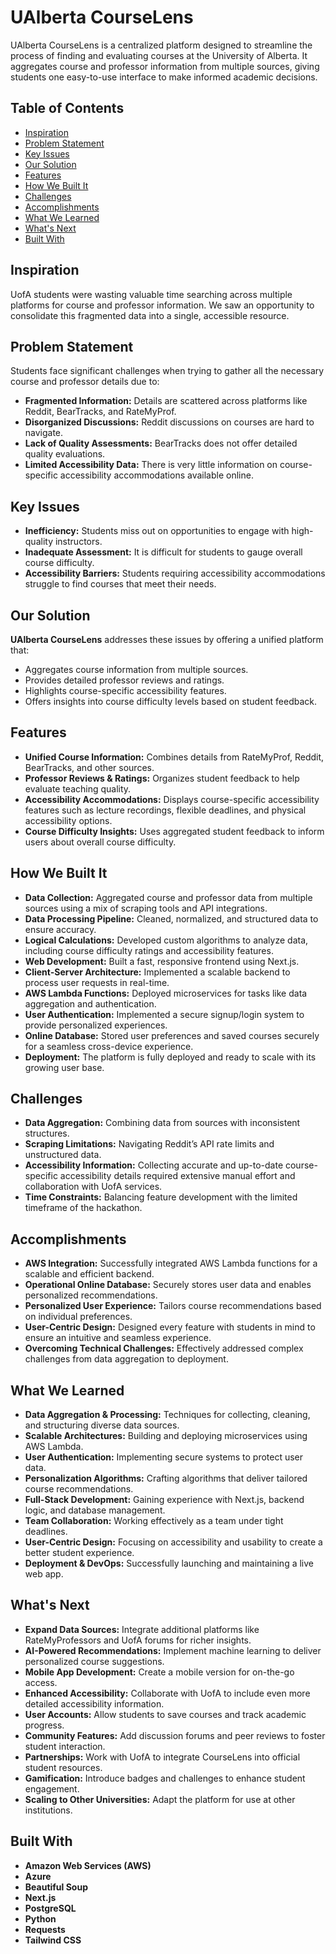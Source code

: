 # UAlberta CourseLens

UAlberta CourseLens is a centralized platform designed to streamline the process of finding and evaluating courses at the University of Alberta. It aggregates course and professor information from multiple sources, giving students one easy-to-use interface to make informed academic decisions.

## Table of Contents
- [Inspiration](#inspiration)
- [Problem Statement](#problem-statement)
- [Key Issues](#key-issues)
- [Our Solution](#our-solution)
- [Features](#features)
- [How We Built It](#how-we-built-it)
- [Challenges](#challenges)
- [Accomplishments](#accomplishments)
- [What We Learned](#what-we-learned)
- [What's Next](#whats-next)
- [Built With](#built-with)

## Inspiration

UofA students were wasting valuable time searching across multiple platforms for course and professor information. We saw an opportunity to consolidate this fragmented data into a single, accessible resource.

## Problem Statement

Students face significant challenges when trying to gather all the necessary course and professor details due to:
- **Fragmented Information:** Details are scattered across platforms like Reddit, BearTracks, and RateMyProf.
- **Disorganized Discussions:** Reddit discussions on courses are hard to navigate.
- **Lack of Quality Assessments:** BearTracks does not offer detailed quality evaluations.
- **Limited Accessibility Data:** There is very little information on course-specific accessibility accommodations available online.

## Key Issues

- **Inefficiency:** Students miss out on opportunities to engage with high-quality instructors.
- **Inadequate Assessment:** It is difficult for students to gauge overall course difficulty.
- **Accessibility Barriers:** Students requiring accessibility accommodations struggle to find courses that meet their needs.

## Our Solution

**UAlberta CourseLens** addresses these issues by offering a unified platform that:
- Aggregates course information from multiple sources.
- Provides detailed professor reviews and ratings.
- Highlights course-specific accessibility features.
- Offers insights into course difficulty levels based on student feedback.

## Features

- **Unified Course Information:** Combines details from RateMyProf, Reddit, BearTracks, and other sources.
- **Professor Reviews & Ratings:** Organizes student feedback to help evaluate teaching quality.
- **Accessibility Accommodations:** Displays course-specific accessibility features such as lecture recordings, flexible deadlines, and physical accessibility options.
- **Course Difficulty Insights:** Uses aggregated student feedback to inform users about overall course difficulty.

## How We Built It

- **Data Collection:** Aggregated course and professor data from multiple sources using a mix of scraping tools and API integrations.
- **Data Processing Pipeline:** Cleaned, normalized, and structured data to ensure accuracy.
- **Logical Calculations:** Developed custom algorithms to analyze data, including course difficulty ratings and accessibility features.
- **Web Development:** Built a fast, responsive frontend using Next.js.
- **Client-Server Architecture:** Implemented a scalable backend to process user requests in real-time.
- **AWS Lambda Functions:** Deployed microservices for tasks like data aggregation and authentication.
- **User Authentication:** Implemented a secure signup/login system to provide personalized experiences.
- **Online Database:** Stored user preferences and saved courses securely for a seamless cross-device experience.
- **Deployment:** The platform is fully deployed and ready to scale with its growing user base.

## Challenges

- **Data Aggregation:** Combining data from sources with inconsistent structures.
- **Scraping Limitations:** Navigating Reddit’s API rate limits and unstructured data.
- **Accessibility Information:** Collecting accurate and up-to-date course-specific accessibility details required extensive manual effort and collaboration with UofA services.
- **Time Constraints:** Balancing feature development with the limited timeframe of the hackathon.

## Accomplishments

- **AWS Integration:** Successfully integrated AWS Lambda functions for a scalable and efficient backend.
- **Operational Online Database:** Securely stores user data and enables personalized recommendations.
- **Personalized User Experience:** Tailors course recommendations based on individual preferences.
- **User-Centric Design:** Designed every feature with students in mind to ensure an intuitive and seamless experience.
- **Overcoming Technical Challenges:** Effectively addressed complex challenges from data aggregation to deployment.

## What We Learned

- **Data Aggregation & Processing:** Techniques for collecting, cleaning, and structuring diverse data sources.
- **Scalable Architectures:** Building and deploying microservices using AWS Lambda.
- **User Authentication:** Implementing secure systems to protect user data.
- **Personalization Algorithms:** Crafting algorithms that deliver tailored course recommendations.
- **Full-Stack Development:** Gaining experience with Next.js, backend logic, and database management.
- **Team Collaboration:** Working effectively as a team under tight deadlines.
- **User-Centric Design:** Focusing on accessibility and usability to create a better student experience.
- **Deployment & DevOps:** Successfully launching and maintaining a live web app.

## What's Next

- **Expand Data Sources:** Integrate additional platforms like RateMyProfessors and UofA forums for richer insights.
- **AI-Powered Recommendations:** Implement machine learning to deliver personalized course suggestions.
- **Mobile App Development:** Create a mobile version for on-the-go access.
- **Enhanced Accessibility:** Collaborate with UofA to include even more detailed accessibility information.
- **User Accounts:** Allow students to save courses and track academic progress.
- **Community Features:** Add discussion forums and peer reviews to foster student interaction.
- **Partnerships:** Work with UofA to integrate CourseLens into official student resources.
- **Gamification:** Introduce badges and challenges to enhance student engagement.
- **Scaling to Other Universities:** Adapt the platform for use at other institutions.

## Built With

- **Amazon Web Services (AWS)**
- **Azure**
- **Beautiful Soup**
- **Next.js**
- **PostgreSQL**
- **Python**
- **Requests**
- **Tailwind CSS**


